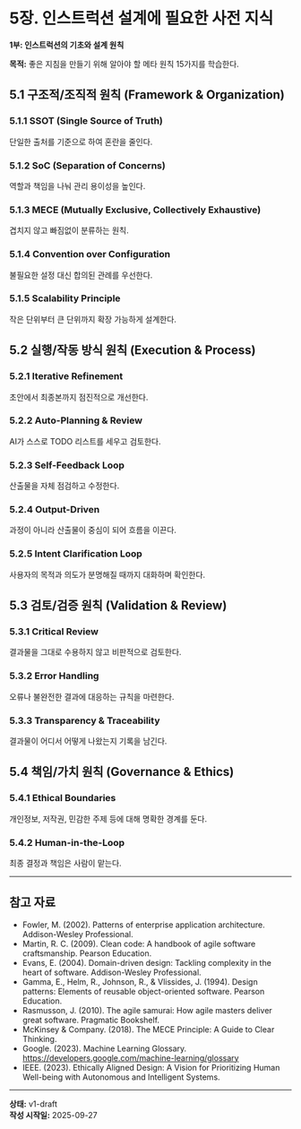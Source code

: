 # 5장. 인스트럭션 설계에 필요한 사전 지식

**1부: 인스트럭션의 기초와 설계 원칙**

**목적:** 좋은 지침을 만들기 위해 알아야 할 메타 원칙 15가지를 학습한다.

## 5.1 구조적/조직적 원칙 (Framework & Organization)

### 5.1.1 SSOT (Single Source of Truth)
단일한 출처를 기준으로 하여 혼란을 줄인다.

### 5.1.2 SoC (Separation of Concerns)
역할과 책임을 나눠 관리 용이성을 높인다.

### 5.1.3 MECE (Mutually Exclusive, Collectively Exhaustive)
겹치지 않고 빠짐없이 분류하는 원칙.

### 5.1.4 Convention over Configuration
불필요한 설정 대신 합의된 관례를 우선한다.

### 5.1.5 Scalability Principle
작은 단위부터 큰 단위까지 확장 가능하게 설계한다.

## 5.2 실행/작동 방식 원칙 (Execution & Process)

### 5.2.1 Iterative Refinement
초안에서 최종본까지 점진적으로 개선한다.

### 5.2.2 Auto-Planning & Review
AI가 스스로 TODO 리스트를 세우고 검토한다.

### 5.2.3 Self-Feedback Loop
산출물을 자체 점검하고 수정한다.

### 5.2.4 Output-Driven
과정이 아니라 산출물이 중심이 되어 흐름을 이끈다.

### 5.2.5 Intent Clarification Loop
사용자의 목적과 의도가 분명해질 때까지 대화하며 확인한다.

## 5.3 검토/검증 원칙 (Validation & Review)

### 5.3.1 Critical Review
결과물을 그대로 수용하지 않고 비판적으로 검토한다.

### 5.3.2 Error Handling
오류나 불완전한 결과에 대응하는 규칙을 마련한다.

### 5.3.3 Transparency & Traceability
결과물이 어디서 어떻게 나왔는지 기록을 남긴다.

## 5.4 책임/가치 원칙 (Governance & Ethics)

### 5.4.1 Ethical Boundaries
개인정보, 저작권, 민감한 주제 등에 대해 명확한 경계를 둔다.

### 5.4.2 Human-in-the-Loop
최종 결정과 책임은 사람이 맡는다.

---

## 참고 자료

- Fowler, M. (2002). Patterns of enterprise application architecture. Addison-Wesley Professional.
- Martin, R. C. (2009). Clean code: A handbook of agile software craftsmanship. Pearson Education.
- Evans, E. (2004). Domain-driven design: Tackling complexity in the heart of software. Addison-Wesley Professional.
- Gamma, E., Helm, R., Johnson, R., & Vlissides, J. (1994). Design patterns: Elements of reusable object-oriented software. Pearson Education.
- Rasmusson, J. (2010). The agile samurai: How agile masters deliver great software. Pragmatic Bookshelf.
- McKinsey & Company. (2018). The MECE Principle: A Guide to Clear Thinking.
- Google. (2023). Machine Learning Glossary. https://developers.google.com/machine-learning/glossary
- IEEE. (2023). Ethically Aligned Design: A Vision for Prioritizing Human Well-being with Autonomous and Intelligent Systems.

---

**상태:** v1-draft  
**작성 시작일:** 2025-09-27